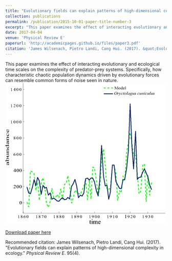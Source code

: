 ```yaml
---
title: "Evolutionary fields can explain patterns of high-dimensional complexity in ecology"
collection: publications
permalink: /publication/2015-10-01-paper-title-number-3
excerpt: "This paper examines the effect of interacting evolutionary and ecological time scales on the complexity of predator-prey systems. Specifically, how characteristic chaotic population dynamics driven by evolutionary forces can resemble common forms of noise seen in nature."
date: 2017-04-04
venue: 'Physical Review E'
paperurl: 'http://academicpages.github.io/files/paper3.pdf'
citation: 'James Wilsenach, Pietro Landi, Cang Hui. (2017). &quot;Evolutionary fields can explain patterns of high-dimensional complexity in ecology.&quot; <i>Physical Review E</i>. 95(4).'
---
```

This paper examines the effect of interacting evolutionary and ecological time scales on the complexity of predator-prey systems. Specifically, how characteristic chaotic population dynamics driven by evolutionary forces can resemble common forms of noise seen in nature.<br/><img src='/images/evofields.png'>

[Download paper here](http://jameswilsenach.github.io/files/evofields.pdf)

Recommended citation: James Wilsenach, Pietro Landi, Cang Hui. (2017). "Evolutionary fields can explain patterns of high-dimensional complexity in ecology." <i>Physical Review E</i>. 95(4).